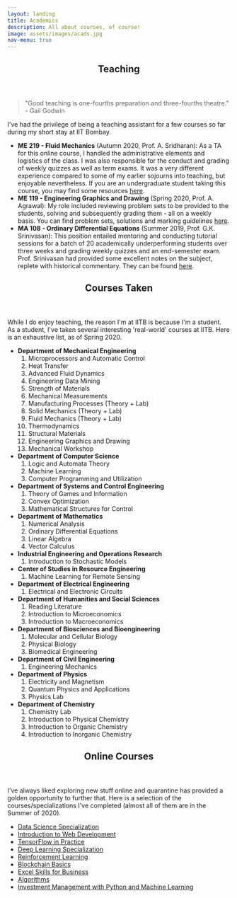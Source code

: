 ```yaml
---
layout: landing
title: Academics
description: All about courses, of course!
image: assets/images/acads.jpg
nav-menu: true
---
```


<!-- Main -->
<div id="main">

<!-- One -->
<section id="one">
	<div class="inner">
		<header class="major">
			<h2>Teaching</h2>
		</header>
		<blockquote> "Good teaching is one-fourths preparation and three-fourths theatre." - Gail Godwin
		</blockquote>
		<p> I've had the privilege of being a teaching assistant for a few courses so far during my short stay at IIT Bombay.
		</p>
		<ul>
			<li> <b>ME 219 - Fluid Mechanics</b> (Autumn 2020, Prof. A. Sridharan): As a TA for this online course, I handled the administrative elements and logistics of the class. I was also responsible for the conduct and grading of weekly quizzes as well as term exams. It was a very different experience compared to some of my earlier sojourns into teaching, but enjoyable nevertheless. If you are an undergraduate student taking this course, you may find some resources <a href="https://drive.google.com/drive/folders/1SKE9o1peqAWLPQYtmB1fy8xp8zB0-FNk">here</a>. </li>
			<li> <b>ME 119 - Engineering Graphics and Drawing</b> (Spring 2020, Prof. A. Agrawal): My role included reviewing problem sets to be provided to the students, solving and subsequently grading them - all on a weekly basis. You can find problem sets, solutions and marking guidelines <a href="https://drive.google.com/drive/folders/1jKxjDiQwlpewWzul_nMjll318yU8TQFn">here</a>. </li>
			<li> <b>MA 108 - Ordinary Differential Equations</b> (Summer 2019, Prof. G.K. Srinivasan): This position entailed mentoring and conducting tutorial sessions for a batch of 20 academically underperforming students over three weeks and grading weekly quizzes and an end-semester exam. Prof. Srinivasan had provided some excellent notes on the subject, replete with historical commentary. They can be found <a href="Notes.pdf">here</a>. </li>
		</ul>
	</div>
</section>

<section id="two">
	<div class="inner">
		<header class="major">
			<h2>Courses Taken</h2>
		</header>
		<p> While I do enjoy teaching, the reason I'm at IITB is because I'm a student. As a student, I've taken several interesting 'real-world' courses at IITB. Here is an exhaustive list, as of Spring 2020.
		</p>
		<ul>
			<li> <b>Department of Mechanical Engineering</b> <ol>
				<li>Microprocessors and Automatic Control</li>
				<li>Heat Transfer</li>
				<li>Advanced Fluid Dynamics</li>
				<li>Engineering Data Mining</li>
					<li>Strength of Materials</li>
					<li>Mechanical Measurements</li>
					<li>Manufacturing Processes (Theory + Lab)</li>
					<li>Solid Mechanics (Theory + Lab)</li>
					<li>Fluid Mechanics (Theory + Lab)</li>
					<li>Thermodynamics</li>
					<li>Structural Materials</li>
					<li>Engineering Graphics and Drawing</li>
					<li>Mechanical Workshop</li>
				</ol>
			</li>
			<li> <b>Department of Computer Science</b> <ol>
				<li>Logic and Automata Theory</li>
				<li>Machine Learning</li>
				<li>Computer Programming and Utilization</li>
				</ol> </li>
			<li> <b>Department of Systems and Control Engineering</b> <ol>
				<li>Theory of Games and Information</li>
				<li>Convex Optimization</li>
				<li>Mathematical Structures for Control</li>
				</ol> </li>
			<li> <b>Department of Mathematics</b> <ol>
				<li>Numerical Analysis</li>
				<li>Ordinary Differential Equations</li>
				<li>Linear Algebra</li>
				<li>Vector Calculus</li>
				</ol></li>
			<li> <b>Industrial Engineering and Operations Research</b> <ol>
				<li>Introduction to Stochastic Models</li>
				</ol></li>
			<li> <b>Center of Studies in Resource Engineering</b> <ol>
				<li>Machine Learning for Remote Sensing</li>
				</ol></li>
			<li> <b>Department of Electrical Engineering</b> <ol>
				<li>Electrical and Electronic Circuits</li>
				</ol></li>
			<li> <b>Department of Humanities and Social Sciences</b> <ol>
				<li>Reading Literature</li>
				<li>Introduction to Microeconomics</li>
				<li>Introduction to Macroeconomics</li>
				</ol></li>
			<li> <b>Department of Biosciences and Bioengineering</b> <ol>
				<li>Molecular and Cellular Biology</li>
				<li>Physical Biology</li>
				<li>Biomedical Engineering</li>
				</ol></li>
			<li> <b>Department of Civil Engineering</b> <ol>
				<li>Engineering Mechanics</li>
				</ol></li>
			<li> <b>Department of Physics</b> <ol>
				<li>Electricity and Magnetism</li>
				<li>Quantum Physics and Applications</li>
				<li>Physics Lab</li>
				</ol></li>
			<li> <b>Department of Chemistry</b> <ol>
				<li>Chemistry Lab</li>
				<li>Introduction to Physical Chemistry</li>
				<li>Introduction to Organic Chemistry</li>
				<li>Introduction to Inorganic Chemistry</li>
				</ol></li>
		</ul>
	</div>
</section>

<section id="three">
	<div class="inner">
		<header class="major">
			<h2>Online Courses</h2>
		</header>
		<p> I've always liked exploring new stuff online and quarantine has provided a golden opportunity to further that. Here is a selection of the courses/specializations I've completed (almost all of them are in the Summer of 2020).
		</p>
		<ul>
			<li> <a href = "https://www.coursera.org/specializations/jhu-data-science">Data Science Specialization</a> </li>
			<li> <a href = "https://www.coursera.org/learn/web-development">Introduction to Web Development</a> </li>
			<li> <a href = "https://www.coursera.org/specializations/tensorflow-in-practice">TensorFlow in Practice</a> </li>
			<li> <a href = "https://www.coursera.org/specializations/deep-learning?=">Deep Learning Specialization</a> </li>
			<li> <a href = "https://www.coursera.org/specializations/reinforcement-learning?">Reinforcement Learning</a> </li>
			<li> <a href = "https://www.coursera.org/learn/blockchain-basics?">Blockchain Basics</a> </li>
			<li> <a href = "https://www.coursera.org/specializations/excel?">Excel Skills for Business</a> </li>
			<li> <a href = "https://www.coursera.org/specializations/algorithms">Algorithms</a> </li>
			<li> <a href = "https://www.coursera.org/specializations/investment-management-python-machine-learning">Investment Management with Python and Machine Learning</a></li>
		</ul>
	</div>
</section>
